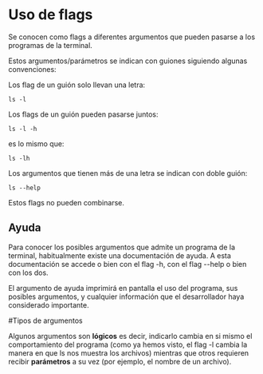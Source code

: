 # Uso de flags

Se conocen como flags a diferentes argumentos que pueden pasarse a los programas de la terminal.

Estos argumentos/parámetros se indican con guiones siguiendo algunas convenciones:

Los flag de un guión solo llevan una letra:

```
ls -l
```
Los flags de un guión pueden pasarse juntos:

```
ls -l -h
```
es lo mismo que:

```
ls -lh
```

Los argumentos que tienen más de una letra se indican con doble guión:

```
ls --help
```

Estos flags no pueden combinarse.

## Ayuda

Para conocer los posibles argumentos que admite un programa de la terminal, habitualmente existe una documentación de ayuda. A esta documentación se accede o bien con el flag -h, con el flag --help o bien con los dos.

El argumento de ayuda imprimirá en pantalla el uso del programa, sus posibles argumentos, y cualquier información que el desarrollador haya considerado importante.

#Tipos de argumentos

Algunos argumentos son **lógicos** es decir, indicarlo cambia en si mismo el comportamiento del programa (como ya hemos visto, el flag -l cambia la manera en que ls nos muestra los archivos) mientras que otros requieren recibir **parámetros** a su vez (por ejemplo, el nombre de un archivo).


